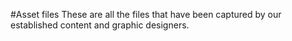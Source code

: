 #Asset files
These are all the files that have been captured by our established content and graphic designers. 
